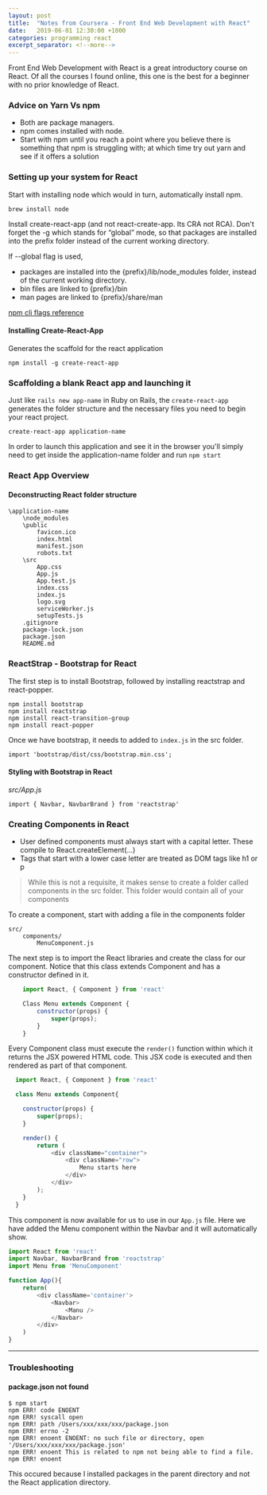 ```yaml
---
layout: post
title:  "Notes from Coursera - Front End Web Development with React"
date:   2019-06-01 12:30:00 +1000
categories: programming react
excerpt_separator: <!--more-->
---
```


Front End Web Development with React is a great introductory course on React. Of all the courses I found online, this one is the best for a beginner with no prior knowledge of React.

<!--more-->

### Advice on Yarn Vs npm
- Both are package managers. 
- npm comes installed with node. 
- Start with npm until you reach a point where you believe there is something that npm is struggling with; at which time try out yarn and see if it offers a solution


### Setting up your system for React

Start with installing node which would in turn, automatically install npm.
```
brew install node
```

Install create-react-app (and not react-create-app. Its CRA not RCA). Don't forget the -g which stands for “global” mode, so that packages are installed into the prefix folder instead of the current working directory. 

If --global flag is used, 
- packages are installed into the {prefix}/lib/node_modules folder, instead of the current working directory.
- bin files are linked to {prefix}/bin
- man pages are linked to {prefix}/share/man 

[npm cli flags reference](https://docs.npmjs.com/using-npm/config.html)

#### Installing Create-React-App 
Generates the scaffold for the react application

```
npm install -g create-react-app
``` 

### Scaffolding a blank React app and launching it 
Just like `rails new app-name` in Ruby on Rails, the `create-react-app` generates the folder structure and the necessary files you need to begin your react project.

```
create-react-app application-name
```

In order to launch this application and see it in the browser you'll simply need to get inside the application-name folder and run `npm start`

### React App Overview

#### Deconstructing React folder structure
```
\application-name
	\node_modules
	\public
		favicon.ico
		index.html
		manifest.json
		robots.txt
	\src
		App.css
		App.js
		App.test.js
		index.css
		index.js
		logo.svg
		serviceWorker.js
		setupTests.js
	.gitignore
	package-lock.json
	package.json
	README.md
```

### ReactStrap - Bootstrap for React

The first step is to install Bootstrap, followed by installing reactstrap and react-popper. 

```
npm install bootstrap
npm install reactstrap
npm install react-transition-group
npm install react-popper
```

Once we have bootstrap, it needs to added to `index.js` in the src folder. 

```
import 'bootstrap/dist/css/bootstrap.min.css';
``` 

#### Styling with Bootstrap in React

_src/App.js_
```
import { Navbar, NavbarBrand } from 'reactstrap'
```

### Creating Components in React

- User defined components must always start with a capital letter. These compile to React.createElement(...) 
- Tags that start with a lower case letter are treated as DOM tags like h1 or p

> While this is not a requisite, it makes sense to create a folder called components in the src folder. This folder would contain all of your components

To create a component, start with  adding a file in the components folder
```
src/
	components/
		MenuComponent.js
```

The next step is to import the React libraries and create the class for our component. Notice that this class extends Component and has a constructor defined in it. 

```javascript
	import React, { Component } from 'react'

	Class Menu extends Component {
		constructor(props) {
			super(props);
		}
	}
```

Every Component class must execute the `render()` function within which it returns the JSX powered HTML code. This JSX code is executed and then rendered as part of that component. 

```javascript
  import React, { Component } from 'react'

  class Menu extends Component{

  	constructor(props) {
  		super(props);
  	}

  	render() {
  		return (
  			<div className="container">
  				<div className="row">
  					Menu starts here
  				</div>
  			</div>
  		);
  	}
  }
```

This component is now available for us to use in our `App.js` file. Here we have added the Menu component within the Navbar and it will automatically show.

```javascript
import React from 'react'
import Navbar, NavbarBrand from 'reactstrap'
import Menu from 'MenuComponent'

function App(){
	return(
		<div className='container'>
			<Navbar>
				<Manu />
			</Navbar>
		</div>
	)
}
``` 



---

### Troubleshooting

#### package.json not found
```
$ npm start
npm ERR! code ENOENT
npm ERR! syscall open
npm ERR! path /Users/xxx/xxx/xxx/package.json
npm ERR! errno -2
npm ERR! enoent ENOENT: no such file or directory, open '/Users/xxx/xxx/xxx/package.json'
npm ERR! enoent This is related to npm not being able to find a file.
npm ERR! enoent 
```

This occured because I installed packages in the parent directory and not the React application directory. 